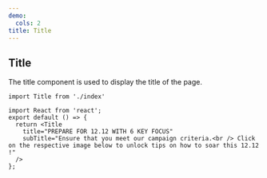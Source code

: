 ```yaml
---
demo:
  cols: 2
title: Title
---
```


## Title

The title component is used to display the title of the page.


```tsx
import Title from './index'

import React from 'react';
export default () => {
  return <Title 
    title="PREPARE FOR 12.12 WITH 6 KEY FOCUS"
    subTitle="Ensure that you meet our campaign criteria.<br /> Click on the respective image below to unlock tips on how to soar this 12.12 !"
  />
};
```

